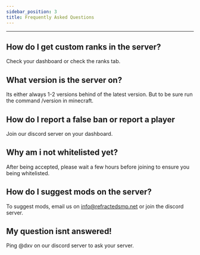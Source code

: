 ```yaml
---
sidebar_position: 3
title: Frequently Asked Questions
---
```

------------------------------------------------------------------------
## How do I get custom ranks in the server?
Check your dashboard or check the ranks tab.

## What version is the server on?
Its either always 1-2 versions behind of the latest version. But to be sure run the command /version in minecraft.

## How do I report a false ban or report a player
Join our discord server on your dashboard.

## Why am i not whitelisted yet?
After being accepted, please wait a few hours before joining to ensure you being whitelisted.

## How do I suggest mods on the server?
To suggest mods, email us on info@refractedsmp.net or join the discord server.

## My question isnt answered!
Ping @dxv on our discord server to ask your server.